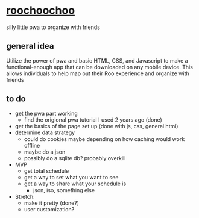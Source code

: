# [roochoochoo](https://kiecphrase.github.io/roochoochoo/)

silly little pwa to organize with friends

## general idea

Utilize the power of pwa and basic HTML, CSS, and Javascript to make a functional-enough app that can be downloaded on any mobile device. This allows individuals to help map out their Roo experience and organize with friends


## to do

- get the pwa part working
  - find the origional pwa tutorial I used 2 years ago (done)
- get the basics of the page set up (done with js, css, general html)
- determine data strategy
  - could do cookies maybe depending on how caching would work offline
  - maybe do a json
  - possibly do a sqlite db? probably overkill
- MVP
  - get total schedule
  - get a way to set what you want to see
  - get a way to share what your schedule is
    - json, iso, something else
- Stretch:
  - make it pretty (done?)
  - user customization?
